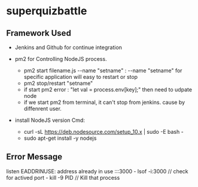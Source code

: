 # superquizbattle


## Framework Used
- Jenkins and Github for continue integration
- pm2 for Controlling NodeJS process.
    - pm2 start filename.js --name "setname" : --name "setname" for specific application will easy to restart or stop
    - pm2 stop/restart "setname" 
    * if start pm2 error : "let val = process.env[key];" then need to udpate node 
    * if we start pm2 from terminal, it can't stop from jenkins. cause by diffenrent user. 

- install NodeJS version Cmd:
    - curl -sL https://deb.nodesource.com/setup_10.x | sudo -E bash -
    - sudo apt-get install -y nodejs

## Error Message
listen EADDRINUSE: address already in use :::3000
    - lsof -i:3000 // check for actived port
    - kill -9 PID // Kill that process
